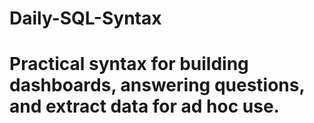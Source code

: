 # Daily-SQL-Syntax

# Practical syntax for building dashboards, answering questions, and extract data for ad hoc use.
